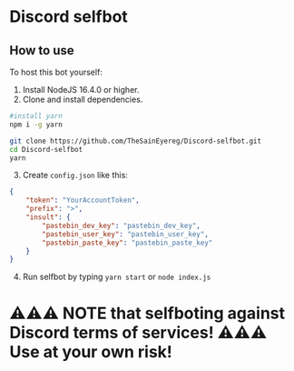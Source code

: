 # Discord selfbot

## How to use
To host this bot yourself:
1. Install NodeJS 16.4.0 or higher.
2. Clone and install dependencies.
```sh
#install yarn
npm i -g yarn

git clone https://github.com/TheSainEyereg/Discord-selfbot.git
cd Discord-selfbot
yarn
```
3. Create `config.json` like this: 
```json
{
	"token": "YourAccountToken",
	"prefix": ">",
	"insult": {
		"pastebin_dev_key": "pastebin_dev_key",
		"pastebin_user_key": "pastebin_user_key",
		"pastebin_paste_key": "pastebin_paste_key"
	}
}
```

4. Run selfbot by typing `yarn start` or `node index.js` 

# ⚠⚠⚠ NOTE that selfboting against Discord terms of services! ⚠⚠⚠<br>**Use at your own risk!**

